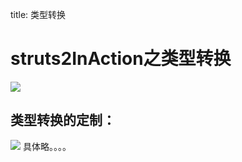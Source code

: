 title: 类型转换 

#  struts2InAction之类型转换 
![](/data/dokuwiki/pasted/20150721-100437.png)
##  类型转换的定制： 
![](/data/dokuwiki/pasted/20150721-100738.png)
具体略。。。。
